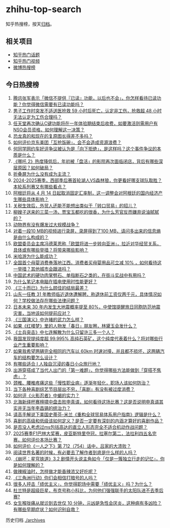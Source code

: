 # zhihu-top-search

知乎热搜榜，按天[归档](./archives)。

## 相关项目

- [知乎热门话题](https://github.com/justjavac/zhihu-trending-hot-questions)
- [知乎热门视频](https://github.com/justjavac/zhihu-trending-hot-video)
- [微博热搜榜](https://github.com/justjavac/weibo-trending-hot-search)

## 今日热搜榜

<!-- BEGIN -->
<!-- 最后更新时间 Tue Apr 15 2025 04:35:37 GMT+0800 (China Standard Time) -->

1. [腾讯张军表示「微信不提供『已读』功能，以后也不会」，你怎样看待已读功能？你觉得微信需要有已读功能吗？](https://www.zhihu.com/search?q=https%3A%2F%2Fapi.zhihu.com%2Fquestions%2F1893328076038968900)
1. [男子工作时突发不适送医抢救 59 小时后死亡，认定非工伤，抢救超 48 小时无法认定为工伤合理吗？](https://www.zhihu.com/search?q=https%3A%2F%2Fapi.zhihu.com%2Fquestions%2F1895125732969140749)
1. [任天堂再次确认C键功能将在一年体验期结束后收费，如要激活则需用户有NSO会员资格，如何理解这一决策？](https://www.zhihu.com/search?q=https%3A%2F%2Fapi.zhihu.com%2Fquestions%2F1893273139405873653)
1. [恐龙真的和现在的复原图长得差不多吗？](https://www.zhihu.com/search?q=https%3A%2F%2Fapi.zhihu.com%2Fquestions%2F10215702819)
1. [如何评价京东美团「互抢饭碗」，会不会造成资源浪费？](https://www.zhihu.com/search?q=https%3A%2F%2Fapi.zhihu.com%2Fquestions%2F1895073204680221476)
1. [何同学网约车好评争议被认为是「向下拒绝」，是这样吗？这个事件争议的本质是什么？](https://www.zhihu.com/search?q=https%3A%2F%2Fapi.zhihu.com%2Fquestions%2F1895141754564473251)
1. [《哪吒 2》热度降低后，年初被「盘活」的影院再次面临闭店，背后有哪些深层原因？如何破局？](https://www.zhihu.com/search?q=https%3A%2F%2Fapi.zhihu.com%2Fquestions%2F1894859639541163372)
1. [折叠屏为什么没有成为主流？](https://www.zhihu.com/search?q=https%3A%2F%2Fapi.zhihu.com%2Fquestions%2F630261062)
1. [2024-2025赛季，西部季后赛首轮湖人VS森林狼，你更看好哪支球队取胜？本轮系列赛又有哪些看点？](https://www.zhihu.com/search?q=https%3A%2F%2Fapi.zhihu.com%2Fquestions%2F1895096817236031405)
1. [阿根廷将从 4 月 14 日起取消固定汇率制，这一调整会对阿根廷的国内经济产生哪些具体影响？](https://www.zhihu.com/search?q=https%3A%2F%2Fapi.zhihu.com%2Fquestions%2F1894343390944032529)
1. [关税生效后，外贸人还能不能想出类似于「转口贸易」的招儿？](https://www.zhihu.com/search?q=https%3A%2F%2Fapi.zhihu.com%2Fquestions%2F1894040249681802329)
1. [柳嫂子送来的三菜一汤，贾宝玉都吃的很香，为什么芳官反而嫌弃说油腻腻的？](https://www.zhihu.com/search?q=https%3A%2F%2Fapi.zhihu.com%2Fquestions%2F1894392147911880725)
1. [动物界有没有爆发过大规模战争？](https://www.zhihu.com/search?q=https%3A%2F%2Fapi.zhihu.com%2Fquestions%2F21729114)
1. [对着一段10 MB的视频进行录屏，录屏得到了100 MB，请问多出来的信息熵是由什么构成的？](https://www.zhihu.com/search?q=https%3A%2F%2Fapi.zhihu.com%2Fquestions%2F661083527)
1. [欧盟委员会主席冯德莱恩称「欧盟将进一步转向亚洲」，拉近对华经贸关系，具体或有哪些举措？将带来哪些影响？](https://www.zhihu.com/search?q=https%3A%2F%2Fapi.zhihu.com%2Fquestions%2F1895019228760860465)
1. [米哈游为什么能成功？](https://www.zhihu.com/search?q=https%3A%2F%2Fapi.zhihu.com%2Fquestions%2F655276659)
1. [全国首个母婴消费券落地江西，消费者买母婴用品可立减 10% ，如何看待这一举措？其他城市会跟进吗？](https://www.zhihu.com/search?q=https%3A%2F%2Fapi.zhihu.com%2Fquestions%2F1895145186771821363)
1. [中国武术的硬功肉掌劈石、单指断石之类的，在街斗实战中有用吗？](https://www.zhihu.com/search?q=https%3A%2F%2Fapi.zhihu.com%2Fquestions%2F1894701862944491165)
1. [为什么笔记本电脑在插电使用时性能更好？](https://www.zhihu.com/search?q=https%3A%2F%2Fapi.zhihu.com%2Fquestions%2F13279173171)
1. [《三十而已》为什么顾佳的结局最差？](https://www.zhihu.com/search?q=https%3A%2F%2Fapi.zhihu.com%2Fquestions%2F521558496)
1. [山东一任教 31 年教师临近退休遭解聘，称退休前工资仅两千元，具体情况如何？学校做法存在哪些法律问题？](https://www.zhihu.com/search?q=https%3A%2F%2Fapi.zhihu.com%2Fquestions%2F1888900102078325627)
1. [日本未来 30 年内发生大地震概率提至 80%，中使馆提醒旅日同胞防范地震灾害，当地该如何提前应对？](https://www.zhihu.com/search?q=https%3A%2F%2Fapi.zhihu.com%2Fquestions%2F1895112178966689423)
1. [《三国演义》中许褚的武力怎么样？](https://www.zhihu.com/search?q=https%3A%2F%2Fapi.zhihu.com%2Fquestions%2F574032663)
1. [如果《红楼梦》里的人物发「春日」朋友圈，林黛玉会发什么？](https://www.zhihu.com/search?q=https%3A%2F%2Fapi.zhihu.com%2Fquestions%2F1888635187803428766)
1. [《士兵突击》中七连解散为什么只留许三多一个人？](https://www.zhihu.com/search?q=https%3A%2F%2Fapi.zhihu.com%2Fquestions%2F295174387)
1. [我国发现提纯度超 99.995% 高纯石英矿，这个纯度代表着什么？将对哪些行业产生重要影响？](https://www.zhihu.com/search?q=https%3A%2F%2Fapi.zhihu.com%2Fquestions%2F1893628498519745415)
1. [如果我希望两辆完全相同的汽车以 60km 时速对撞，并且都不损坏，这两辆汽车的结构要怎么设计？](https://www.zhihu.com/search?q=https%3A%2F%2Fapi.zhihu.com%2Fquestions%2F1893387611386643731)
1. [有哪些适合 I 人独自沉浸的春日小众旅行地？](https://www.zhihu.com/search?q=https%3A%2F%2Fapi.zhihu.com%2Fquestions%2F1888635188122218817)
1. [出游穿搭成了当代人出门的「第一难题」，你觉得哪些方法能做到「穿搭不焦虑」？](https://www.zhihu.com/search?q=https%3A%2F%2Fapi.zhihu.com%2Fquestions%2F1894861706502570083)
1. [颈椎、腰椎疼痛这些「慢性职业病」逐渐年轻化，职场人该如何防治？](https://www.zhihu.com/search?q=https%3A%2F%2Fapi.zhihu.com%2Fquestions%2F1893721507756242729)
1. [当下各种喜剧综艺节目层出不穷，「喜剧」有没有被过度消费？](https://www.zhihu.com/search?q=https%3A%2F%2Fapi.zhihu.com%2Fquestions%2F1892903924140331283)
1. [如何评《火影忍者》中蝎的实力？](https://www.zhihu.com/search?q=https%3A%2F%2Fapi.zhihu.com%2Fquestions%2F478637881)
1. [北海新绎杯赛檀啸中盘击败申真谞，如何看待这场比赛？这是否说明申真谞其实并无当年李昌镐的统治力？](https://www.zhihu.com/search?q=https%3A%2F%2Fapi.zhihu.com%2Fquestions%2F1895159362214917260)
1. [请高手解说下美国史蒂芬-米兰《重构全球贸易体系用户指南》逻辑是什么？](https://www.zhihu.com/search?q=https%3A%2F%2Fapi.zhihu.com%2Fquestions%2F1892904111705404535)
1. [喜剧的高级和低级该如何定义？是否一定要有深刻的内涵才算好的喜剧作品？](https://www.zhihu.com/search?q=https%3A%2F%2Fapi.zhihu.com%2Fquestions%2F505367539)
1. [是否没人考虑过ms包括高达的直立人形态完全不适合机动作战问题？](https://www.zhihu.com/search?q=https%3A%2F%2Fapi.zhihu.com%2Fquestions%2F1889757393988077264)
1. [2025赛季F1巴林大奖赛，皮亚斯特里夺冠，拉塞尔第二，法拉利四五名完赛，如何评价本场比赛？](https://www.zhihu.com/search?q=https%3A%2F%2Fapi.zhihu.com%2Fquestions%2F1895013371365012683)
1. [如何评价《一人之下》第 712（754）话中，吕家的大溃败？](https://www.zhihu.com/search?q=https%3A%2F%2Fapi.zhihu.com%2Fquestions%2F1894337198616188381)
1. [阅读世界名著的时候，有必要去了解作者到底是什么样的人吗？](https://www.zhihu.com/search?q=https%3A%2F%2Fapi.zhihu.com%2Fquestions%2F12253986167)
1. [《崩坏：星穹铁道》3.2 剧情开头说主角如今「仅是一簇独立行走的记忆」，你是如何理解的？](https://www.zhihu.com/search?q=https%3A%2F%2Fapi.zhihu.com%2Fquestions%2F1893932311294215847)
1. [做辣椒油时，怎样做才能香辣浓又好吃呢？](https://www.zhihu.com/search?q=https%3A%2F%2Fapi.zhihu.com%2Fquestions%2F492516386)
1. [《三角洲行动》你们会相信打暗号的人吗？](https://www.zhihu.com/search?q=https%3A%2F%2Fapi.zhihu.com%2Fquestions%2F14211107569)
1. [很多人抨击「绩优主义」，你觉得职场中需要「绩优主义」吗？为什么？](https://www.zhihu.com/search?q=https%3A%2F%2Fapi.zhihu.com%2Fquestions%2F1892586339251222121)
1. [杜兰特是超级巨星，布克号称小科比，为何他们强强联手的太阳队进不去季后赛?](https://www.zhihu.com/search?q=https%3A%2F%2Fapi.zhihu.com%2Fquestions%2F1893769334024799924)
1. [女生喉咙痛从就诊到去世仅 10 分钟，元凶是急性会厌炎，这种病有多凶险？有哪些早期症状？如何识别自救？](https://www.zhihu.com/search?q=https%3A%2F%2Fapi.zhihu.com%2Fquestions%2F1894669033174954110)

<!-- END -->

历史归档 [./archives](./archives)
